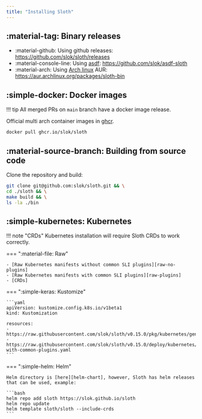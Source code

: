 ```yaml
---
title: "Installing Sloth"
---
```


## :material-tag: Binary releases

- :material-github: Using github releases: <https://github.com/slok/sloth/releases>
- :material-console-line: Using [asdf]: <https://github.com/slok/asdf-sloth>
- :material-arch: Using [Arch linux][arch] AUR: <https://aur.archlinux.org/packages/sloth-bin>

## :simple-docker: Docker images

!!! tip
    All merged PRs on `main` branch have a docker image release.


Official multi arch container images in [ghcr](https://github.com/slok/sloth/pkgs/container/sloth).

```bash
docker pull ghcr.io/slok/sloth
```

## :material-source-branch: Building from source code

Clone the repository and build:

```bash
git clone git@github.com:slok/sloth.git && \
cd ./sloth && \
make build && \
ls -la ./bin
```

## :simple-kubernetes: Kubernetes

!!! note "CRDs"
    Kubernetes installation will require Sloth CRDs to work correctly.

=== ":material-file: Raw"

    - [Raw Kubernetes manifests without common SLI plugins][raw-no-plugins]
    - [Raw Kubernetes manifests with common SLI plugins][raw-plugins]
    - [CRDs]

=== ":simple-keras: Kustomize"

    ```yaml
    apiVersion: kustomize.config.k8s.io/v1beta1
    kind: Kustomization

    resources:
    - https://raw.githubusercontent.com/slok/sloth/v0.15.0/pkg/kubernetes/gen/crd/sloth.slok.dev_prometheusservicelevels.yaml
    - https://raw.githubusercontent.com/slok/sloth/v0.15.0/deploy/kubernetes/raw/sloth-with-common-plugins.yaml
    ```

=== ":simple-helm: Helm"

    Helm directory is [here][helm-chart], however, Sloth has helm releases that can be used, example:

    ```bash
    helm repo add sloth https://slok.github.io/sloth
    helm repo update
    helm template sloth/sloth --include-crds
    ```

[chart]: https://github.com/slok/sloth/tree/main/deploy/kubernetes/helm
[raw-no-plugins]: https://raw.githubusercontent.com/slok/sloth/main/deploy/kubernetes/raw/sloth.yaml
[raw-plugins]: https://raw.githubusercontent.com/slok/sloth/main/deploy/kubernetes/raw/sloth-with-common-plugins.yaml
[kustomize]: https://raw.githubusercontent.com/slok/sloth/main/deploy/kubernetes/kustomization.yaml
[asdf]: https://asdf-vm.com/
[arch]: https://archlinux.org/
[helm-chart]: https://github.com/slok/sloth/tree/main/deploy/kubernetes/helm
[CRDs]: https://raw.githubusercontent.com/slok/sloth/v0.15.0/pkg/kubernetes/gen/crd/sloth.slok.dev_prometheusservicelevels.yaml
